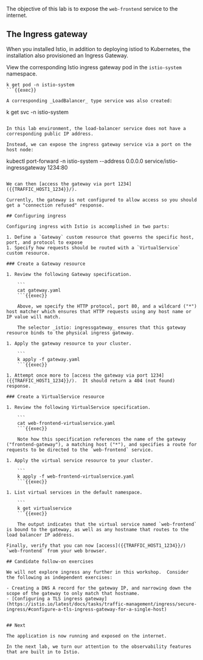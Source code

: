 The objective of this lab is to expose the `web-frontend` service to the internet.

## The Ingress gateway

When you installed Istio, in addition to deploying istiod to Kubernetes, the installation also provisioned an Ingress Gateway.

View the corresponding Istio ingress gateway pod in the `istio-system` namespace.

```
k get pod -n istio-system
```{{exec}}

A corresponding _LoadBalancer_ type service was also created:

```
k get svc -n istio-system
```{{exec}}

In this lab environment, the load-balancer service does not have a corresponding public IP address.

Instead, we can expose the ingress gateway service via a port on the host node:

```
kubectl port-forward -n istio-system --address 0.0.0.0 service/istio-ingressgateway 1234:80
```{{exec}}

We can then [access the gateway via port 1234]({{TRAFFIC_HOST1_1234}}/).

Currently, the gateway is not configured to allow access so you should get a "connection refused" response.

## Configuring ingress

Configuring ingress with Istio is accomplished in two parts:

1. Define a `Gateway` custom resource that governs the specific host, port, and protocol to expose
1. Specify how requests should be routed with a `VirtualService` custom resource.

### Create a Gateway resource

1. Review the following Gateway specification.

    ```
    cat gateway.yaml
    ```{{exec}}

    Above, we specify the HTTP protocol, port 80, and a wildcard ("*") host matcher which ensures that HTTP requests using any host name or IP value will match.

    The selector _istio: ingressgateway_ ensures that this gateway resource binds to the physical ingress gateway.

1. Apply the gateway resource to your cluster.

    ```
    k apply -f gateway.yaml
    ```{{exec}}

1. Attempt once more to [access the gateway via port 1234]({{TRAFFIC_HOST1_1234}}/).  It should return a 404 (not found) response.

### Create a VirtualService resource

1. Review the following VirtualService specification.

    ```
    cat web-frontend-virtualservice.yaml
    ```{{exec}}

    Note how this specification references the name of the gateway ("frontend-gateway"), a matching host ("*"), and specifies a route for requests to be directed to the `web-frontend` service.

1. Apply the virtual service resource to your cluster.

    ```
    k apply -f web-frontend-virtualservice.yaml
    ```{{exec}}

1. List virtual services in the default namespace.

    ```
    k get virtualservice
    ```{{exec}}

    The output indicates that the virtual service named `web-frontend` is bound to the gateway, as well as any hostname that routes to the load balancer IP address.

Finally, verify that you can now [access]({{TRAFFIC_HOST1_1234}}/) `web-frontend` from your web browser.

## Candidate follow-on exercises

We will not explore ingress any further in this workshop.  Consider the following as independent exercises:

- Creating a DNS A record for the gateway IP, and narrowing down the scope of the gateway to only match that hostname.
- [Configuring a TLS ingress gateway](https://istio.io/latest/docs/tasks/traffic-management/ingress/secure-ingress/#configure-a-tls-ingress-gateway-for-a-single-host)
 

## Next

The application is now running and exposed on the internet.

In the next lab, we turn our attention to the observability features that are built in to Istio.
